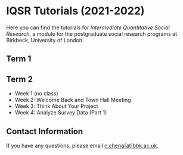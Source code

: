 # IQSR Tutorials (2021-2022)

Here you can find the tutorials for *Intermediate Quantitative Social Research*, a module for the postgraduate social research programs at Birkbeck, University of London.

## Term 1

## Term 2

- Week 1 (no class)
- Week 2: Welcome Back and Town Hall Meeting
- Week 3: Think About Your Project
- Week 4: Analyze Survey Data (Part 1)

## Contact Information

If you have any questions, please email [c.cheng[at]bbk.ac.uk](mailto:c.cheng@bbk.ac.uk).
